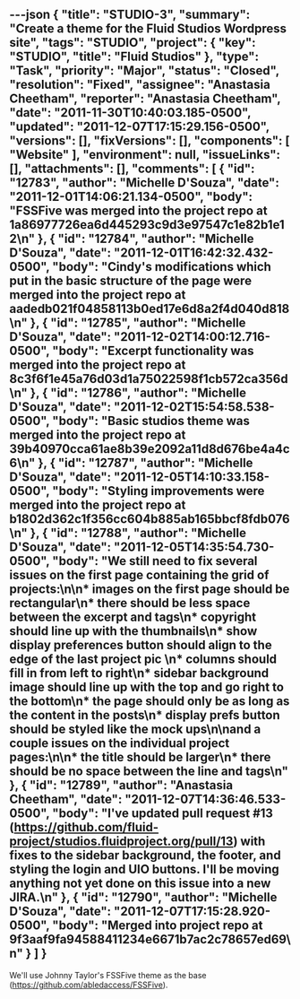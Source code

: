 ---json
{
  "title": "STUDIO-3",
  "summary": "Create a theme for the Fluid Studios Wordpress site",
  "tags": "STUDIO",
  "project": {
    "key": "STUDIO",
    "title": "Fluid Studios"
  },
  "type": "Task",
  "priority": "Major",
  "status": "Closed",
  "resolution": "Fixed",
  "assignee": "Anastasia Cheetham",
  "reporter": "Anastasia Cheetham",
  "date": "2011-11-30T10:40:03.185-0500",
  "updated": "2011-12-07T17:15:29.156-0500",
  "versions": [],
  "fixVersions": [],
  "components": [
    "Website"
  ],
  "environment": null,
  "issueLinks": [],
  "attachments": [],
  "comments": [
    {
      "id": "12783",
      "author": "Michelle D'Souza",
      "date": "2011-12-01T14:06:21.134-0500",
      "body": "FSSFive was merged into the project repo at 1a86977726ea6d445293c9d3e97547c1e82b1e12\n"
    },
    {
      "id": "12784",
      "author": "Michelle D'Souza",
      "date": "2011-12-01T16:42:32.432-0500",
      "body": "Cindy's modifications which put in the basic structure of the page were merged into the project repo at aadedb021f04858113b0ed17e6d8a2f4d040d818\n"
    },
    {
      "id": "12785",
      "author": "Michelle D'Souza",
      "date": "2011-12-02T14:00:12.716-0500",
      "body": "Excerpt functionality was merged into the project repo at 8c3f6f1e45a76d03d1a75022598f1cb572ca356d\n"
    },
    {
      "id": "12786",
      "author": "Michelle D'Souza",
      "date": "2011-12-02T15:54:58.538-0500",
      "body": "Basic studios theme was merged into the project repo at 39b40970cca61ae8b39e2092a11d8d676be4a4c6\n"
    },
    {
      "id": "12787",
      "author": "Michelle D'Souza",
      "date": "2011-12-05T14:10:33.158-0500",
      "body": "Styling improvements were merged into the project repo at b1802d362c1f356cc604b885ab165bbcf8fdb076\n"
    },
    {
      "id": "12788",
      "author": "Michelle D'Souza",
      "date": "2011-12-05T14:35:54.730-0500",
      "body": "We still need to fix several issues on the first page containing the grid of projects:\n\n* images on the first page should be rectangular\n* there should be less space between the excerpt and tags\n* copyright should line up with the thumbnails\n* show display preferences button should align to the edge of the last project pic&#x20;\n* columns should fill in from left to right\n* sidebar background image should line up with the top and go right to the bottom\n* the page should only be as long as the content in the posts\n* display prefs button should be styled like the mock ups\n\nand a couple issues on the individual project pages:\n\n* the title should be larger\n* there should be no space between the line and tags\n"
    },
    {
      "id": "12789",
      "author": "Anastasia Cheetham",
      "date": "2011-12-07T14:36:46.533-0500",
      "body": "I've updated pull request #13 (<https://github.com/fluid-project/studios.fluidproject.org/pull/13>) with fixes to the sidebar background, the footer, and styling the login and UIO buttons. I'll be moving anything not yet done on this issue into a new JIRA.\n"
    },
    {
      "id": "12790",
      "author": "Michelle D'Souza",
      "date": "2011-12-07T17:15:28.920-0500",
      "body": "Merged into project repo at 9f3aaf9fa94588411234e6671b7ac2c78657ed69\n"
    }
  ]
}
---
We'll use Johnny Taylor's FSSFive theme as the base (<https://github.com/abledaccess/FSSFive>).

        
